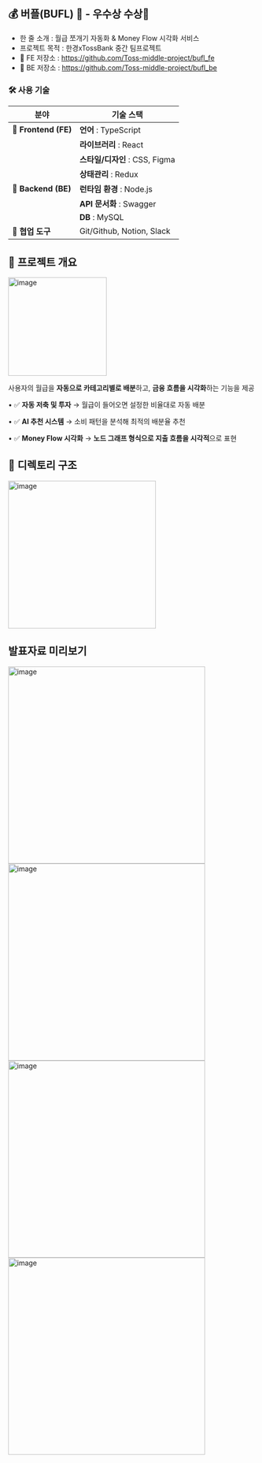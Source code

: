 ## 💰 버플(BUFL) 🫧 - 우수상 수상🥉
- 한 줄 소개 : 월급 쪼개기 자동화 & Money Flow 시각화 서비스
- 프로젝트 목적 : 한경xTossBank 중간 팀프로젝트
- 💾 FE 저장소 : https://github.com/Toss-middle-project/bufl_fe
- 💾 BE 저장소 : https://github.com/Toss-middle-project/bufl_be

### 🛠️ 사용 기술

| 분야          | 기술 스택                          |
|--------------|----------------------------------|
| 📍 **Frontend (FE)** | **언어** : TypeScript  |
|              | **라이브러리** : React  |
|              | **스타일/디자인** : CSS, Figma  |
|              | **상태관리** : Redux  |
| 📍 **Backend (BE)** | **런타임 환경** : Node.js  |
|              | **API 문서화** : Swagger  |
|              | **DB** : MySQL  |
| 📍 **협업 도구** | Git/Github, Notion, Slack  |


## 📌 프로젝트 개요

<img width="200" alt="image" src="https://github.com/user-attachments/assets/8d3eb7a6-c5b3-48a0-b6d4-bc17bfbe240b" />


사용자의 월급을 **자동으로 카테고리별로 배분**하고, **금융 흐름을 시각화**하는 기능을 제공

•	✅ **자동 저축 및 투자** → 월급이 들어오면 설정한 비율대로 자동 배분

•	✅ **AI 추천 시스템** → 소비 패턴을 분석해 최적의 배분율 추천

•	✅ **Money Flow 시각화** → **노드 그래프 형식으로 지출 흐름을 시각적**으로 표현

## 📌 디렉토리 구조
<img width="300" alt="image" src="https://github.com/user-attachments/assets/3150ad4a-887f-45fb-b45d-d09a0b88c761" />

## 발표자료 미리보기
<img width="400" alt="image" src="https://github.com/user-attachments/assets/257978b9-b108-4523-afb5-314cae7bcd8c" />
<br>
<img width="400" alt="image" src="https://github.com/user-attachments/assets/58b75cb7-f6da-4827-91d7-dd1f7a4164b9" />
<br>
<img width="400" alt="image" src="https://github.com/user-attachments/assets/5b2542a4-c201-4811-80e1-10dff70f8088" />
<br>
<img width="400" alt="image" src="https://github.com/user-attachments/assets/8025e62f-f699-4d3a-950f-0c033d1c32a2" />

